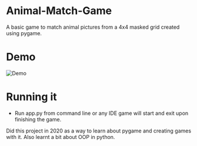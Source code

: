 # Animal-Match-Game
A basic game to match animal pictures from a 4x4  masked grid created using pygame. 

# Demo 
![Demo](https://user-images.githubusercontent.com/51918054/120809414-a70ecb00-c567-11eb-98e4-d42944a6436e.gif)

# Running it
- Run app.py from command line or any IDE game will start and exit upon finishing the game.

Did this project in 2020 as a way to learn about pygame and creating games with it. Also learnt a bit about OOP in python.